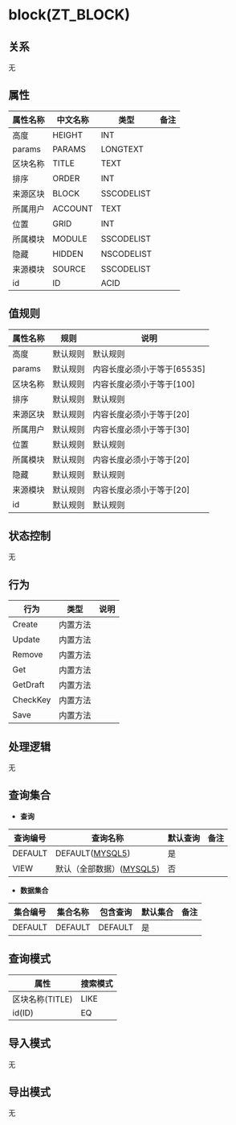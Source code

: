 # block(ZT_BLOCK)

  

## 关系
无

## 属性

| 属性名称        |    中文名称    | 类型     |  备注  |
| --------   |------------| -----   |  -------- | 
|高度|HEIGHT|INT|&nbsp;|
|params|PARAMS|LONGTEXT|&nbsp;|
|区块名称|TITLE|TEXT|&nbsp;|
|排序|ORDER|INT|&nbsp;|
|来源区块|BLOCK|SSCODELIST|&nbsp;|
|所属用户|ACCOUNT|TEXT|&nbsp;|
|位置|GRID|INT|&nbsp;|
|所属模块|MODULE|SSCODELIST|&nbsp;|
|隐藏|HIDDEN|NSCODELIST|&nbsp;|
|来源模块|SOURCE|SSCODELIST|&nbsp;|
|id|ID|ACID|&nbsp;|

## 值规则
| 属性名称    | 规则    |  说明  |
| --------   |------------| ----- | 
|高度|默认规则|默认规则|
|params|默认规则|内容长度必须小于等于[65535]|
|区块名称|默认规则|内容长度必须小于等于[100]|
|排序|默认规则|默认规则|
|来源区块|默认规则|内容长度必须小于等于[20]|
|所属用户|默认规则|内容长度必须小于等于[30]|
|位置|默认规则|默认规则|
|所属模块|默认规则|内容长度必须小于等于[20]|
|隐藏|默认规则|默认规则|
|来源模块|默认规则|内容长度必须小于等于[20]|
|id|默认规则|默认规则|

## 状态控制

无


## 行为
| 行为    | 类型    |  说明  |
| --------   |------------| ----- | 
|Create|内置方法|&nbsp;|
|Update|内置方法|&nbsp;|
|Remove|内置方法|&nbsp;|
|Get|内置方法|&nbsp;|
|GetDraft|内置方法|&nbsp;|
|CheckKey|内置方法|&nbsp;|
|Save|内置方法|&nbsp;|

## 处理逻辑
无

## 查询集合

* **查询**

| 查询编号 | 查询名称       | 默认查询 |   备注|
| --------  | --------   | --------   | ----- |
|DEFAULT|DEFAULT([MYSQL5](../../appendix/query_MYSQL5.md#Block_Default))|是|&nbsp;|
|VIEW|默认（全部数据）([MYSQL5](../../appendix/query_MYSQL5.md#Block_View))|否|&nbsp;|

* **数据集合**

| 集合编号 | 集合名称   |  包含查询  | 默认集合 |   备注|
| --------  | --------   | -------- | --------   | ----- |
|DEFAULT|DEFAULT|DEFAULT|是|&nbsp;|

## 查询模式
| 属性      |    搜索模式     |
| --------   |------------|
|区块名称(TITLE)|LIKE|
|id(ID)|EQ|

## 导入模式
无


## 导出模式
无
